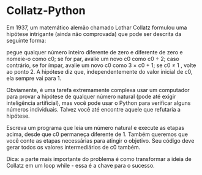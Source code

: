 # Collatz-Python
Em 1937, um matemático alemão chamado Lothar Collatz formulou uma hipótese intrigante (ainda não comprovada) que pode ser descrita da seguinte forma:

pegue qualquer número inteiro diferente de zero e diferente de zero e nomeie-o como c0;
se for par, avalie um novo c0 como c0 ÷ 2;
caso contrário, se for ímpar, avalie um novo c0 como 3 × c0 + 1;
se c0 ≠ 1 , volte ao ponto 2.
A hipótese diz que, independentemente do valor inicial de c0, ela sempre vai para 1.

Obviamente, é uma tarefa extremamente complexa usar um computador para provar a hipótese de qualquer número natural (pode até exigir inteligência artificial), mas você pode usar o Python para verificar alguns números individuais. Talvez você até encontre aquele que refutaria a hipótese.

Escreva um programa que leia um número natural e execute as etapas acima, desde que c0 permaneça diferente de 1. Também queremos que você conte as etapas necessárias para atingir o objetivo. Seu código deve gerar todos os valores intermediários de c0 também.

Dica: a parte mais importante do problema é como transformar a ideia de Collatz em um loop while - essa é a chave para o sucesso.

